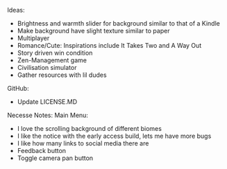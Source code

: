 Ideas:
- Brightness and warmth slider for background similar to that of a Kindle
- Make background have slight texture similar to paper
- Multiplayer
- Romance/Cute: Inspirations include It Takes Two and A Way Out
- Story driven win condition
- Zen-Management game
- Civilisation simulator 
- Gather resources with lil dudes


GitHub:
- Update LICENSE.MD


Necesse Notes:
Main Menu:
- I love the scrolling background of different biomes
- I like the notice with the early access build, lets me have more bugs
- I like how many links to social media there are
- Feedback button
- Toggle camera pan button

